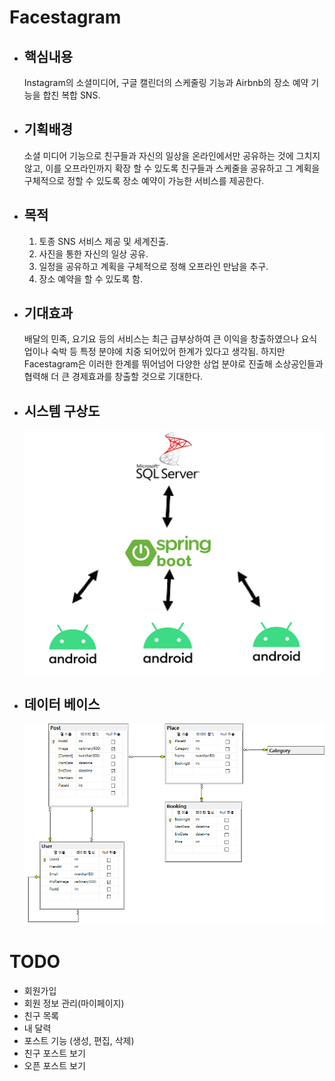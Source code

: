 # Facestagram
* ## 핵심내용
    Instagram의 소셜미디어, 구글 캘린더의 스케줄링 기능과 Airbnb의 장소 예약 기능을 합친 복합 SNS.
* ## 기획배경
    소셜 미디어 기능으로 친구들과 자신의 일상을 온라인에서만 공유하는 것에 그치지 않고, 이를 오프라인까지 확장 할 수 있도록 친구들과 스케줄을 공유하고 그 계획을 구체적으로 정할 수 있도록 장소 예약이 가능한 서비스를 제공한다.
* ## 목적
    1. 토종 SNS 서비스 제공 및 세계진출.
    1. 사진을 통한 자신의 일상 공유.
    1. 일정을 공유하고 계획을 구체적으로 정해 오프라인 만남을 추구.
    1. 장소 예약을 할 수 있도록 함.
* ## 기대효과
    배달의 민족, 요기요 등의 서비스는 최근 급부상하여 큰 이익을 창출하였으나 요식업이나 숙박 등 특정 분야에 치중 되어있어 한계가 있다고 생각됨. 하지만 Facestagram은 이러한 한계를 뛰어넘어 다양한 상업 분야로 진출해 소상공인들과 협력해 더 큰 경제효과를 창출할 것으로 기대한다.
* ## 시스템 구상도
    ![alt text](github/system.png)
* ## 데이터 베이스
    ![alt text](github/diagram.png)


# TODO
* 회원가입
* 회원 정보 관리(마이페이지)
* 친구 목록
* 내 달력
* 포스트 기능 (생성, 편집, 삭제)
* 친구 포스트 보기
* 오픈 포스트 보기
